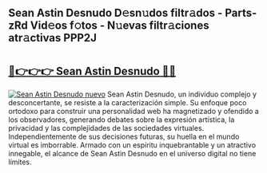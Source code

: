 ## Sean Astin Desnudo D𝚎sn𝚞dos filtr𝚊dos - Parts-zRd Vid𝚎os f𝚘tos - N𝚞evas filtr𝚊ciones atr𝚊ctivas PPP2J

# <h2><a href="http://mbcep5.tromn.icu/?c=Sean+Astin+Desnudo">🔗👉👉👉 Sean Astin Desnudo 🔗🔗</a></h2>

[![Sean Astin Desnudo nuevo](https://i.imgur.com/pEAQMta.gif)](http://mbcep5.tromn.icu/?c=Sean+Astin+Desnudo)
Sean Astin Desnudo, un individuo complejo y desconcertante, se resiste a la caracterización simple. Su enfoque poco ortodoxo para construir una personalidad web ha magnetizado y ofendido a los observadores, generando debates sobre la expresión artística, la privacidad y las complejidades de las sociedades virtuales. Independientemente de sus decisiones futuras, su huella en el mundo virtual es imborrable. Armado con un espíritu inquebrantable y un atractivo innegable, el alcance de Sean Astin Desnudo en el universo digital no tiene límites.
